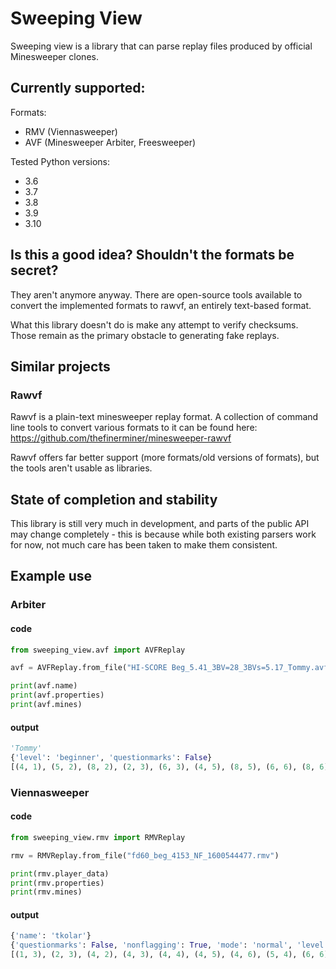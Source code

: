 # Sweeping View

Sweeping view is a library that can parse replay files produced by official
Minesweeper clones.

## Currently supported:

Formats:
 - RMV (Viennasweeper)
 - AVF (Minesweeper Arbiter, Freesweeper)

Tested Python versions:
 - 3.6
 - 3.7
 - 3.8
 - 3.9
 - 3.10

## Is this a good idea? Shouldn't the formats be secret?

They aren't anymore anyway. There are open-source tools available to convert
the implemented formats to rawvf, an entirely text-based format.

What this library doesn't do is make any attempt to verify checksums. Those
remain as the primary obstacle to generating fake replays.

## Similar projects

### Rawvf

Rawvf is a plain-text minesweeper replay format. A collection of command line
tools to convert various formats to it can be found here:
https://github.com/thefinerminer/minesweeper-rawvf

Rawvf offers far better support (more formats/old versions of formats), but the
tools aren't usable as libraries.

## State of completion and stability

This library is still very much in development, and parts of the public API may
change completely - this is because while both existing parsers work for now,
not much care has been taken to make them consistent.

## Example use

### Arbiter

#### code
```python
from sweeping_view.avf import AVFReplay

avf = AVFReplay.from_file("HI-SCORE Beg_5.41_3BV=28_3BVs=5.17_Tommy.avf")

print(avf.name)
print(avf.properties)
print(avf.mines)
```

#### output

```python
'Tommy'
{'level': 'beginner', 'questionmarks': False}
[(4, 1), (5, 2), (8, 2), (2, 3), (6, 3), (4, 5), (8, 5), (6, 6), (8, 6), (4, 7)]
```

### Viennasweeper

#### code
```python
from sweeping_view.rmv import RMVReplay

rmv = RMVReplay.from_file("fd60_beg_4153_NF_1600544477.rmv")

print(rmv.player_data)
print(rmv.properties)
print(rmv.mines)
```

#### output

```python
{'name': 'tkolar'}
{'questionmarks': False, 'nonflagging': True, 'mode': 'normal', 'level': 'beginner'}
[(1, 3), (2, 3), (4, 2), (4, 3), (4, 4), (4, 5), (4, 6), (5, 4), (6, 6), (7, 6)]
```

